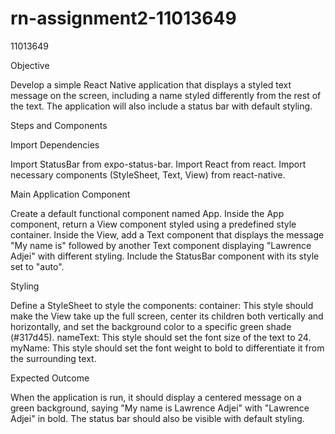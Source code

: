 # rn-assignment2-11013649


11013649

Objective

Develop a simple React Native application that displays a styled text message on the screen, including a name styled differently from the rest of the text. The application will also include a status bar with default styling.

Steps and Components

Import Dependencies

Import StatusBar from expo-status-bar.
Import React from react.
Import necessary components (StyleSheet, Text, View) from react-native.

Main Application Component

Create a default functional component named App.
Inside the App component, return a View component styled using a predefined style container.
Inside the View, add a Text component that displays the message "My name is" followed by another Text component displaying "Lawrence Adjei" with different styling.
Include the StatusBar component with its style set to "auto".

Styling

Define a StyleSheet to style the components:
container: This style should make the View take up the full screen, center its children both vertically and horizontally, and set the background color to a specific green shade (#317d45).
nameText: This style should set the font size of the text to 24.
myName: This style should set the font weight to bold to differentiate it from the surrounding text.

Expected Outcome

When the application is run, it should display a centered message on a green background, saying "My name is Lawrence Adjei" with "Lawrence Adjei" in bold. The status bar should also be visible with default styling.
